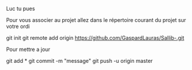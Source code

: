 Luc tu pues


Pour vous associer au projet allez dans le répertoire courant du projet sur votre ordi

git init
git remote add origin https://github.com/GaspardLauras/Sallib-.git


Pour mettre a jour

git add *
git commit -m "message"
git push -u origin master



